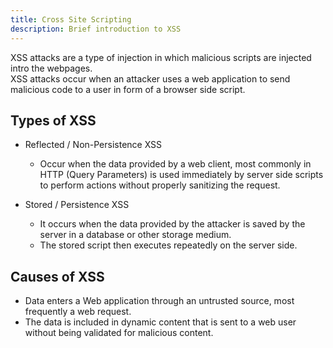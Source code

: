 ```yaml
---
title: Cross Site Scripting
description: Brief introduction to XSS
---
```


XSS attacks are a type of injection in which malicious scripts are injected intro the webpages.  
XSS attacks occur when an attacker uses a web application to send malicious code to a user in form of a browser side script.

## Types of XSS
-  Reflected / Non-Persistence XSS 
     - Occur when the data provided by a web client, most commonly in HTTP (Query Parameters)
   is used immediately by server side scripts to perform actions without properly sanitizing the request.

- Stored / Persistence XSS
     - It occurs when the data provided by the attacker is saved by the server in a database or other storage medium.
     - The stored script then executes repeatedly on the server side.


## Causes of XSS
- Data enters a Web application through an untrusted source, most frequently a web request.
- The data is included in dynamic content that is sent to a web user without being validated for malicious content.
